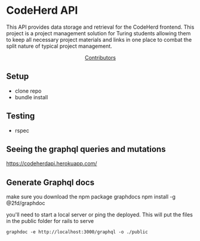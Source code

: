 # CodeHerd API

This API provides data storage and retrieval for the CodeHerd frontend. This project is a project management solution for Turing students allowing them to keep all necessary project materials and links in one place to combat the split nature of typical project management.

<div style='text-align: center'><a href='contributors-url'>Contributors</a></div>

## Setup

- clone repo
- bundle install

## Testing

- rspec

## Seeing the graphql queries and mutations

https://codeherdapi.herokuapp.com/

## Generate Graphql docs

make sure you download the npm package graphdocs npm install -g @2fd/graphdoc

you'll need to start a local server or ping the deployed. This will put the files in the public folder for rails to serve

```
graphdoc -e http://localhost:3000/graphql -o ./public
```

